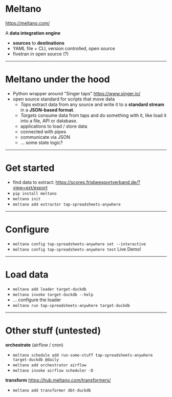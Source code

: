 # Meltano

https://meltano.com/

A **data integration engine**

- **sources** to **destinations**
- YAML file + CLI, version controlled, open source
- fivetran in open source (?)
---
# Meltano under the hood

- Python wrapper around "Singer taps" https://www.singer.io/
- open source standard for scripts that move data
	- *Taps* extract data from any source and write it to a **standard stream** in a **JSON-based format**.
	- *Targets* consume data from taps and do something with it, like load it into a file, API or database.
	- applications to load / store data
	- connected with pipes
	- communicate via JSON
	- ... some state logic?

---
# Get started
- find data to extract: https://scores.frisbeesportverband.de/?view=ext/export
- `pip install meltano`
- `meltano init`
- `meltano add extractor tap-spreadsheets-anywhere`

---
# Configure
- `meltano config tap-spreadsheets-anywhere set --interactive`
- `meltano config tap-spreadsheets-anywhere test`
Live Demo!

---
# Load data
- `meltano add loader target-duckdb`
- `meltano invoke target-duckdb --help`
- ... configure the loader
- `meltano run tap-spreadsheets-anywhere target-duckdb`

---
# Other stuff (untested)

**orchestrate** (airflow / cron)
- `meltano schedule add run-some-stuff tap-spreadsheets-anywhere target-duckdb @daily`
- `meltano add orchestrator airflow`
- `meltano invoke airflow scheduler -D`

**transform** https://hub.meltano.com/transformers/
- `meltano add transformer dbt-duckdb` 
